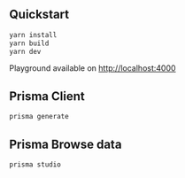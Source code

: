 ## Quickstart
```bash
yarn install
yarn build
yarn dev
```

Playground available on [http://localhost:4000](http://localhost:4000)

## Prisma Client
```bash
prisma generate
```

## Prisma Browse data
```bash
prisma studio
```